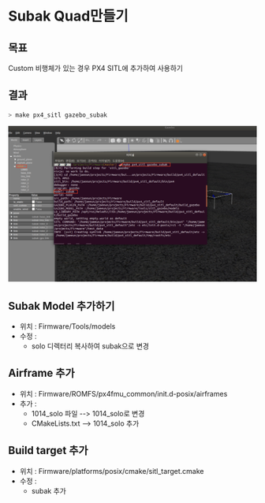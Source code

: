 # Subak Quad만들기

## 목표
Custom 비행체가 있는 경우 PX4 SITL에 추가하여 사용하기


## 결과 
```bash
> make px4_sitl gazebo_subak
```
![](./subak_quad.png)

## Subak Model 추가하기 
- 위치 : Firmware/Tools/models
- 수정 :
  - solo 디렉터리 복사하여 subak으로 변경 
  
## Airframe 추가 
- 위치 : Firmware/ROMFS/px4fmu_common/init.d-posix/airframes
- 추가 :
  - 1014_solo 파일 --> 1014_solo로 변경
  - CMakeLists.txt --> 1014_solo 추가
  
## Build target 추가 
- 위치 : Firmware/platforms/posix/cmake/sitl_target.cmake
- 수정 : 
  - subak 추가 
